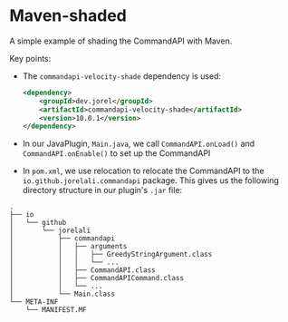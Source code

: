 # Maven-shaded

A simple example of shading the CommandAPI with Maven.

Key points:

- The `commandapi-velocity-shade` dependency is used:

  ```xml
  <dependency>
      <groupId>dev.jorel</groupId>
      <artifactId>commandapi-velocity-shade</artifactId>
      <version>10.0.1</version>
  </dependency>
  ```

- In our JavaPlugin, `Main.java`, we call `CommandAPI.onLoad()` and `CommandAPI.onEnable()` to set up the CommandAPI
- In `pom.xml`, we use relocation to relocate the CommandAPI to the `io.github.jorelali.commandapi` package. This gives us the following directory structure in our plugin's `.jar` file:

```text
.
├── io
│   └── github
│       └── jorelali
│           ├── commandapi
│           │   ├── arguments
│           │   │   ├── GreedyStringArgument.class
│           │   │   └── ...
│           │   ├── CommandAPI.class
│           │   ├── CommandAPICommand.class
│           │   └── ...
│           └── Main.class
└── META-INF
    └── MANIFEST.MF
```
